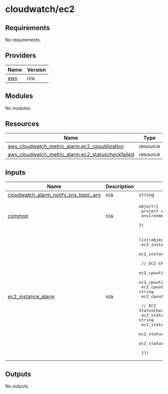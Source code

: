 # cloudwatch/ec2

## Requirements

No requirements.

## Providers

| Name | Version |
|------|---------|
| <a name="provider_aws"></a> [aws](#provider\_aws) | n/a |

## Modules

No modules.

## Resources

| Name | Type |
|------|------|
| [aws_cloudwatch_metric_alarm.ec2_cpuutilization](https://registry.terraform.io/providers/hashicorp/aws/latest/docs/resources/cloudwatch_metric_alarm) | resource |
| [aws_cloudwatch_metric_alarm.ec2_statuscheckfailed](https://registry.terraform.io/providers/hashicorp/aws/latest/docs/resources/cloudwatch_metric_alarm) | resource |

## Inputs

| Name | Description | Type | Default | Required |
|------|-------------|------|---------|:--------:|
| <a name="input_cloudwatch_alarm_notify_sns_topic_arn"></a> [cloudwatch\_alarm\_notify\_sns\_topic\_arn](#input\_cloudwatch\_alarm\_notify\_sns\_topic\_arn) | n/a | `string` | n/a | yes |
| <a name="input_common"></a> [common](#input\_common) | n/a | <pre>object({<br>    project     = string<br>    environment = string<br>  })</pre> | <pre>{<br>  "environment": "",<br>  "project": ""<br>}</pre> | no |
| <a name="input_ec2_instance_alarm"></a> [ec2\_instance\_alarm](#input\_ec2\_instance\_alarm) | n/a | <pre>list(object({<br>    ec2_instance_name = string<br>    ec2_instance_id   = string<br><br>    // EC2 CPUUtilization <br>    ec2_cpuutilization_evaluation_periods = string<br>    ec2_cpuutilization_period             = string<br>    ec2_cpuutilization_statistic          = string<br>    ec2_cpuutilization_threshold          = string<br><br>    // EC2 StatusCheckFailed<br>    ec2_statuscheckfailed_evaluation_periods = string<br>    ec2_statuscheckfailed_period             = string<br>    ec2_statuscheckfailed_statistic          = string<br>    ec2_statuscheckfailed_threshold          = string<br><br>  }))</pre> | n/a | yes |

## Outputs

No outputs.
